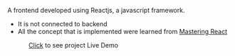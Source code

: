 A frontend developed using Reactjs, a javascript framework.
<ul>
  <li>It is not connected to backend</li>
  <li>All the concept that is implemented were learned from <a href="https://codewithmosh.com/p/mastering-react" target=blank>Mastering React</a></li>
<ul>
  <p><a href="https://vidly-react-afk.herokuapp.com/movies" target=blank>Click</a> to see project Live Demo</p>
